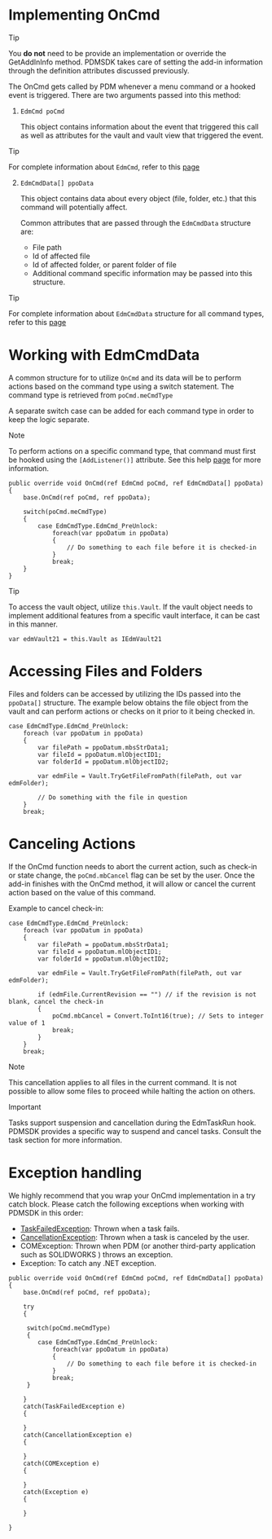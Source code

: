 
# Implementing OnCmd

> [!TIP] 
> You **do not** need to be provide an implementation or override the GetAddInInfo method. PDMSDK takes care of setting the add-in information through the definition attributes discussed previously.

The OnCmd gets called by PDM whenever a menu command or a hooked event is triggered. There are two arguments passed into this method:


1. `EdmCmd poCmd`

   This object contains information about the event that triggered this call as well as attributes for the vault and vault view that triggered the event.

> [!TIP]
> For complete information about `EdmCmd`, refer to this [page](https://help.solidworks.com/2023/english/api/epdmapi/EPDM.Interop.epdm~EPDM.Interop.epdm.EdmCmd.html)

2. `EdmCmdData[] ppoData`

   This object contains data about every object (file, folder, etc.) that this command will potentially affect.

   Common attributes that are passed through the `EdmCmdData` structure are:

   - File path
   - Id of affected file
   - Id of affected folder, or parent folder of file
   - Additional command specific information may be passed into this structure.

> [!TIP]
> For complete information about `EdmCmdData` structure for all command types, refer to this [page](https://help.solidworks.com/2023/english/api/epdmapi/EPDM.Interop.epdm~EPDM.Interop.epdm.EdmCmdData.html)

# Working with EdmCmdData

A common structure for to utilize `OnCmd` and its data will be to perform actions based on the command type using a switch statement. The command type is retrieved from `poCmd.meCmdType`

A separate switch case can be added for each command type in order to keep the logic separate.

> [!NOTE]
> To perform actions on a specific command type, that command must first be hooked using the `[AddListener()]` attribute. See this help [page](./addinbase_structure.md) for more information.

```
public override void OnCmd(ref EdmCmd poCmd, ref EdmCmdData[] ppoData)
{
    base.OnCmd(ref poCmd, ref ppoData);

    switch(poCmd.meCmdType)
    {
        case EdmCmdType.EdmCmd_PreUnlock:
            foreach(var ppoDatum in ppoData)
            {
                // Do something to each file before it is checked-in
            }
            break;
    }
}
```

> [!TIP]
> To access the vault object, utilize `this.Vault`. If the vault object needs to implement additional features from a specific vault interface, it can be cast in this manner.
>
> `var edmVault21 = this.Vault as IEdmVault21`

# Accessing Files and Folders

Files and folders can be accessed by utilizing the IDs passed into the `ppoData[]` structure. The example below obtains the file object from the vault and can perform actions or checks on it prior to it being checked in.

```
case EdmCmdType.EdmCmd_PreUnlock:
    foreach (var ppoDatum in ppoData)
    {
        var filePath = ppoDatum.mbsStrData1;
        var fileId = ppoDatum.mlObjectID1;
        var folderId = ppoDatum.mlObjectID2;

        var edmFile = Vault.TryGetFileFromPath(filePath, out var edmFolder);

        // Do something with the file in question
    }
    break;
```

# Canceling Actions

If the OnCmd function needs to abort the current action, such as check-in or state change, the `poCmd.mbCancel` flag can be set by the user. Once the add-in finishes with the OnCmd method, it will allow or cancel the current action based on the value of this command.

Example to cancel check-in:

```
case EdmCmdType.EdmCmd_PreUnlock:
    foreach (var ppoDatum in ppoData)
    {
        var filePath = ppoDatum.mbsStrData1;
        var fileId = ppoDatum.mlObjectID1;
        var folderId = ppoDatum.mlObjectID2;

        var edmFile = Vault.TryGetFileFromPath(filePath, out var edmFolder);

        if (edmFile.CurrentRevision == "") // if the revision is not blank, cancel the check-in
        {
            poCmd.mbCancel = Convert.ToInt16(true); // Sets to integer value of 1
            break;
        }
    }
    break;
```

> [!NOTE]
> This cancellation applies to all files in the current command. It is not possible to allow some files to proceed while halting the action on others. 

> [!IMPORTANT]
> Tasks support suspension and cancellation during the EdmTaskRun hook. PDMSDK provides a specific way to suspend and cancel tasks. Consult the task section for more information.


# Exception handling

We highly recommend that you wrap your OnCmd implementation in a try catch block. Please catch the following exceptions when working with PDMSDK in this order:

- [TaskFailedException](../api/BlueByte.SOLIDWORKS.PDMProfessional.SDK.TaskFailedException.html#constructors): Thrown when a task fails.
- [CancellationException](../api/BlueByte.SOLIDWORKS.PDMProfessional.SDK.CancellationException.html#BlueByte_SOLIDWORKS_PDMProfessional_SDK_CancellationException__ctor): Thrown when a task is canceled by the user.
- COMException: Thrown when PDM (or another third-party application such as SOLIDWORKS ) throws an exception.
- Exception: To catch any .NET exception.


```
public override void OnCmd(ref EdmCmd poCmd, ref EdmCmdData[] ppoData)
{
    base.OnCmd(ref poCmd, ref ppoData);

    try 
    {
        
     switch(poCmd.meCmdType)
     {
        case EdmCmdType.EdmCmd_PreUnlock:
            foreach(var ppoDatum in ppoData)
            {
                // Do something to each file before it is checked-in
            }
            break;
     }

    }
    catch(TaskFailedException e)
    {
        
    }
    catch(CancellationException e)
    {

    }
    catch(COMException e)
    {

    }
    catch(Exception e)
    {

    }
    
}
```